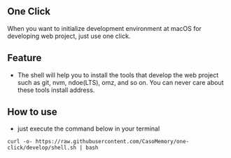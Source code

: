 ## One Click
When you want to initialize development environment at macOS for developing web project, just use one click.

## Feature
- The shell will help you to install the tools that develop the web project such as git, nvm, ndoe(LTS), omz, and so on. You can never care about these tools install address.

## How to use
- just execute the command below in your terminal

```
curl -o- https://raw.githubusercontent.com/CasoMemory/one-click/develop/shell.sh | bash
```